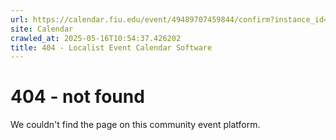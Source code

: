 ```yaml
---
url: https://calendar.fiu.edu/event/49489707459844/confirm?instance_id=49489707481360&return=https%3A%2F%2Fcalendar.fiu.edu%2Fcalendar%3Fevent_types%255B%255D%3D36918157286658
site: Calendar
crawled_at: 2025-05-16T10:54:37.426202
title: 404 - Localist Event Calendar Software
---
```


# 404 - not found
We couldn't find the page on this community event platform.
